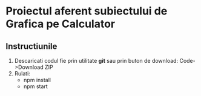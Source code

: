 # Proiectul aferent subiectului de Grafica pe Calculator

## Instructiunile

1) Descaricati codul fie prin utilitate **git** sau prin buton de download: Code->Download ZIP
2) Rulati:
    - npm install
    - npm start
    





